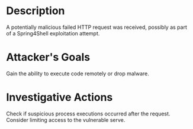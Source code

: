 # Description
A potentially malicious failed HTTP request was received, possibly as part of a Spring4Shell exploitation attempt.
# Attacker's Goals
Gain the ability to execute code remotely or drop malware.
# Investigative Actions
Check if suspicious process executions occurred after the request.
Consider limiting access to the vulnerable serve.
